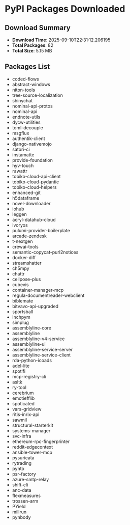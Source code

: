 # PyPI Packages Downloaded

## Download Summary
- **Download Time**: 2025-09-10T22:31:12.206195
- **Total Packages**: 82
- **Total Size**: 5.15 MB

## Packages List
- coded-flows
- abstract-windows
- niton-tools
- tree-source-localization
- shinychat
- nominal-api-protos
- nominal-api
- endnote-utils
- dycw-utilities
- toml-decouple
- msgflux
- authentik-client
- django-nativemojo
- satori-ci
- instamatte
- provide-foundation
- hyv-touch
- rawattr
- tobiko-cloud-api-client
- tobiko-cloud-pydantic
- tobiko-cloud-helpers
- enhanced-git
- h5dataframe
- novel-downloader
- iohub
- leggen
- acryl-datahub-cloud
- ivoryos
- pulumi-provider-boilerplate
- arcade-zendesk
- t-nextgen
- crewai-tools
- semantic-copycat-purl2notices
- docker-diff
- streamshatter
- ch5mpy
- chattr
- cellpose-plus
- cubevis
- container-manager-mcp
- regula-documentreader-webclient
- biblemate
- bitvavo-api-upgraded
- sportsball
- inchpym
- simplug
- assemblyline-core
- assemblyline
- assemblyline-v4-service
- assemblyline-ui
- assemblyline-service-server
- assemblyline-service-client
- rda-python-icoads
- adel-lite
- spotifi
- mcp-registry-cli
- asltk
- ry-tool
- cerebrium
- emotiefflib
- spoticated
- vars-gridview
- ritis-inrix-api
- sawmil
- structural-starterkit
- systems-manager
- svc-infra
- ethereum-rpc-fingerprinter
- reddit-edgecontext
- ansible-tower-mcp
- pysuricata
- rytrading
- pynto
- psr-factory
- azure-smtp-relay
- shift-cli
- anc-data
- flexmeasures
- trossen-arm
- PYield
- millrun
- pynbody
